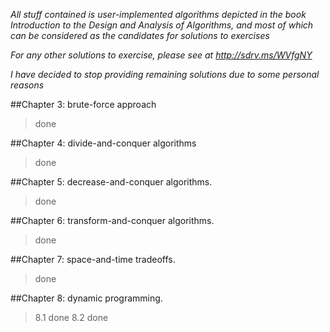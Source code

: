 *All stuff contained is user-implemented algorithms depicted in the book Introduction to the Design and Analysis of Algorithms, and most of which can be considered as the candidates for solutions to exercises*

*For any other solutions to exercise, please see at http://sdrv.ms/WVfgNY*

*I have decided to stop providing remaining solutions due to some personal reasons*

##Chapter 3: brute-force approach
> done

##Chapter 4: divide-and-conquer algorithms
> done

##Chapter 5: decrease-and-conquer algorithms.
> done

##Chapter 6: transform-and-conquer algorithms.
> done

##Chapter 7: space-and-time tradeoffs.
> done

##Chapter 8: dynamic programming.
> 8.1 done
> 8.2 done

